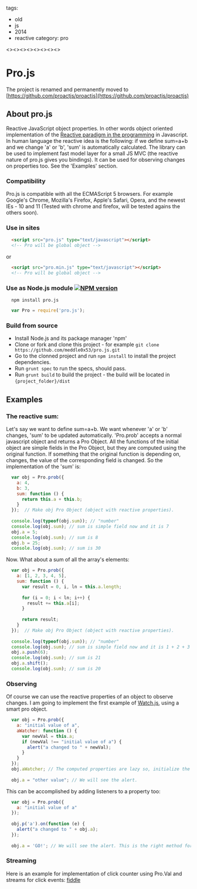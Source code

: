 tags:
  - old
  - js
  - 2014
  - reactive
category: pro

<><><><><><><><>
# Pro.js
  The project is renamed and permanently moved to [https://github.com/proactjs/proactjs](https://github.com/proactjs/proactjs)


## About pro.js
  Reactive JavaScript object properties. In other words object oriented implementation of the [Reactive paradigm in the programming](http://en.wikipedia.org/wiki/Reactive_programming) in Javascript.
  In human language the reactive idea is the following: if we define sum=a+b and we change 'a' or 'b', 'sum' is automatically calculated.
  The library can be used to implement fast model layer for a small JS MVC (the reactive nature of pro.js gives you bindings). It can be used for observing changes on properties too.
  See the 'Examples' section.


### Compatibility 
  Pro.js is compatible with all the ECMAScript 5 browsers.
  For example Google's Chrome, Mozilla's Firefox, Apple's Safari, Opera, and the newest IEs - 10 and 11 (Tested with chrome and firefox, will be tested agains the others soon).
  
### Use in sites
```html
  <script src="pro.js" type="text/javascript"></script>
  <!-- Pro will be global object -->
```
or
```html
  <script src="pro.min.js" type="text/javascript"></script>
  <!-- Pro will be global object -->
```

### Use as Node.js module [![NPM version](https://badge.fury.io/js/pro.js.svg)](http://badge.fury.io/js/pro.js)
```
  npm install pro.js
```

```javascript
  var Pro = require('pro.js');
```

### Build from source
  * Install Node.js and its package manager 'npm'
  * Clone or fork and clone this project - for example ```git clone https://github.com/meddle0x53/pro.js.git```
  * Go to the clonned project and run ``` npm install ``` to install the project dependencies. 
  * Run ``` grunt spec ``` to run the specs, should pass.
  * Run ``` grunt build ``` to build the project - the build will be located in ``` {project_folder}/dist ```

## Examples

### The reactive sum:

Let's say we want to define sum=a+b. We want whenever 'a' or 'b' changes, 'sum' to be updated automatically.
'Pro.prob' accepts a normal javascript object and returns a Pro Object. All the functions of the initial object are simple fields in the Pro Object, but they are computed using the original function. If something that the original function is depending on, changes, the value of the corresponding field is changed. So the implementation of the 'sum' is:
```javascript
  var obj = Pro.prob({
    a: 4,
    b: 3,
    sum: function () {
      return this.a + this.b;
    }
  });  // Make obj Pro Object (object with reactive properties).
  
  console.log(typeof(obj.sum)); // "number"
  console.log(obj.sum); // sum is simple field now and it is 7
  obj.a = 5;
  console.log(obj.sum); // sum is 8
  obj.b = 25;
  console.log(obj.sum); // sum is 30
```
Now. What about a sum of all the array's elements:
```javascript
  var obj = Pro.prob({
    a: [1, 2, 3, 4, 5],
    sum: function () {
      var result = 0, i, ln = this.a.length;
      
      for (i = 0; i < ln; i++) {
        result += this.a[i];
      }
      
      return result;
    }
  });  // Make obj Pro Object (object with reactive properties).
  
  console.log(typeof(obj.sum)); // "number"
  console.log(obj.sum); // sum is simple field now and it is 1 + 2 + 3 + 4 + 5 = 15
  obj.a.push(6);
  console.log(obj.sum); // sum is 21
  obj.a.shift();
  console.log(obj.sum); // sum is 20
```

### Observing
Of course we can use the reactive properties of an object to observe changes. I am going to implement the first example of [Watch.js](https://github.com/melanke/Watch.JS/), using a smart pro object.

```javascript
  var obj = Pro.prob({
    a: "initial value of a",
    aWatcher: function () {
      var newVal = this.a;
      if (newVal !== "initial value of a") {
        alert("a changed to " + newVal);
      }
    }
  });
  obj.aWatcher; // The computed properties are lazy so, initialize the watcher first.
  
  obj.a = "other value"; // We will see the alert.
```

This can be accomplished by adding listeners to a property too:

```javascript
  var obj = Pro.prob({
    a: "initial value of a"
  });
  
  obj.p('a').on(function (e) {
    alert("a changed to " + obj.a);
  });
  
  obj.a = 'GO!'; // We will see the alert. This is the right method for obsserving btw :)
```

### Streaming

Here is an example for implementation of click counter using Pro.Val and streams for click events:
[fiddle](http://jsfiddle.net/meddle/2Wrfq/)

